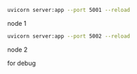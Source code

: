 ```sh
uvicorn server:app --port 5001 --reload
```
node 1
```sh
uvicorn server:app --port 5002 --reload
```
node 2

for debug
